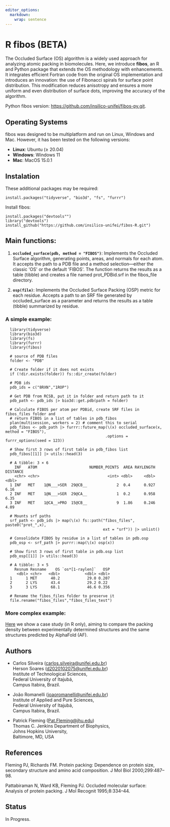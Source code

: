 ```yaml
---
editor_options: 
  markdown: 
    wrap: sentence
---
```


# R fibos (BETA)

The Occluded Surface (OS) algorithm is a widely used approach for analyzing atomic packing in biomolecules. 
Here, we introduce **fibos**, an R and Python package that extends the OS methodology with enhancements. 
It integrates efficient Fortran code from the original OS implementation and introduces an innovation: 
the use of Fibonacci spirals for surface point distribution. This modification reduces anisotropy and 
ensures a more uniform and even distribution of surface dots, improving the accuracy
of the algorithm.

Python fibos version: https://github.com/insilico-unifei/fibos-py.git.

## Operating Systems

fibos was designed to be multiplatform and run on Linux, Windows and Mac.
However, it has been tested on the following versions:

- **Linux**: Ubuntu ($\geq$ 20.04)
- **Windows**: Windows 11
- **Mac**: MacOS 15.0.1


## Instalation

These additional packages may be required:

```         
install.packages("tidyverse", "bio3d", "fs", "furrr")
```

Install fibos:

```         
install.packages("devtools"")
library("devtools")
install_github("https://github.com/insilico-unifei/fibos-R.git") 
```

## Main functions:

1.  **`occluded_surface(pdb, method = "FIBOS")`**: Implements the Occluded Surface 
algorithm, generating points, areas, and normals for each atom. It accepts the path 
to a PDB file and a method selection—either the classic 'OS' or the default 'FIBOS'. 
The function returns the results as a table (tibble) and creates a file named 
prot_PDBid.srf in the fibos_file directory.

1.  **`osp(file)`**: Implements the Occluded Surface Packing (OSP) metric for 
each residue. Accepts a path to an SRF file generated by occluded_surface as a 
parameter and returns the results as a table (tibble) summarized by residue. 

### A simple example:

```         
  library(tidyverse)
  library(bio3d)
  library(fs)
  library(furrr)
  library(fibos)
  
  # source of PDB files
  folder <- "PDB"
  
  # Create folder if it does not exists
  if (!dir.exists(folder)) fs::dir_create(folder)
  
  # PDB ids
  pdb_ids = c("8RXN","1ROP") 
  
  # Get PDB from RCSB, put it in folder and return path to it
  pdb_path <- pdb_ids |> bio3d::get.pdb(path = folder) 
  
  # Calculate FIBOS per atom per PDBid, create SRF files in fibos_files folder and 
  # return FIBOS in a list of tables in pdb_fibos
  plan(multisession, workers = 2) # comment this to serial
  pdb_fibos <- pdb_path |> furrr::future_map(\(x) occluded_surface(x, method = "FIBOS"), 
                                            .options = furrr_options(seed = 123))
  
  # Show first 3 rows of first table in pdb_fibos list
  pdb_fibos[[1]] |> utils::head(3)
  
  # A tibble: 3 × 6
    INF   ATOM                       NUMBER_POINTS  AREA RAYLENGTH DISTANCE
    <chr> <chr>                              <int> <dbl>     <dbl>    <dbl>
  1 INF   MET    1@N___>SER  29@CB__             2  0.4      0.927     6.16
  2 INF   MET    1@N___>SER  29@CA__             1  0.2      0.958     6.35
  3 INF   MET    1@CA__>PRO  15@CB__             9  1.86     0.246     4.09
  
  # Mounts srf paths
  srf_path <- pdb_ids |> map(\(x) fs::path("fibos_files", paste0("prot_",x), 
                                           ext = "srf")) |> unlist()
  
  # Consolidate FIBOS by residue in a list of tables in pdb.osp
  pdb_osp <- srf_path |> purrr::map(\(x) osp(x))
  
  # Show first 3 rows of first table in pdb.osp list
  pdb_osp[[1]] |> utils::head(3)
  
  # A tibble: 3 × 5
    Resnum Resname    OS `os*[1-raylen]`   OSP
     <dbl> <chr>   <dbl>           <dbl> <dbl>
  1      1 MET      40.2            29.0 0.207
  2      2 LYS      43.4            29.2 0.22 
  3      3 LYS      68.1            46.6 0.356
  
  # Rename the fibos_files folder to preserve it
  file.rename("fibos_files","fibos_files_test")
```

### More complex example:
[Here](https://github.com/insilico-unifei/fibos-R-case-study-supp.git) we show a 
case study  (in R only), aiming to compare the packing density between experimentally 
determined structures and the same structures predicted by AlphaFold (AF).

## Authors

-   Carlos Silveira ([carlos.silveira\@unifei.edu.br](mailto:carlos.silveira@unifei.edu.br))\
    Herson Soares ([d2020102075\@unifei.edu.br](mailto:d2020102075@unifei.edu.br))\
    Institute of Technological Sciences,\
    Federal University of Itajubá,\
    Campus Itabira, Brazil.

-   João Romanelli ([joaoromanelli\@unifei.edu.br](mailto:joaoromanelli@unifei.edu.br)) \
    Institute of Applied and Pure Sciences, \
    Federal University of Itajubá, \
    Campus Itabira, Brazil.

-   Patrick Fleming ([Pat.Fleming\@jhu.edu](mailto:Pat.Fleming@jhu.edu)) \
    Thomas C. Jenkins Department of Biophysics, \
    Johns Hopkins University, \
    Baltimore, MD, USA

## References

Fleming PJ, Richards FM. Protein packing: Dependence on protein size, secondary structure and amino acid composition. J Mol Biol 2000;299:487–98.

Pattabiraman N, Ward KB, Fleming PJ. Occluded molecular surface: Analysis of protein packing. J Mol Recognit 1995;8:334–44.

## Status

In Progress.


